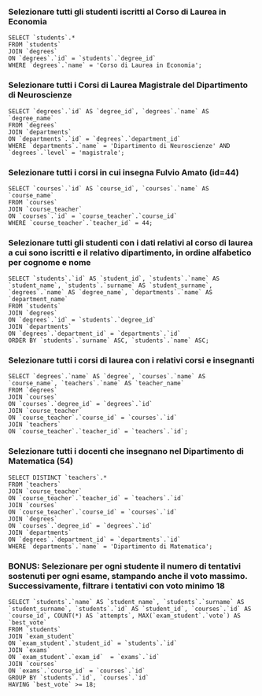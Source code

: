 ### Selezionare tutti gli studenti iscritti al Corso di Laurea in Economia
```
SELECT `students`.*
FROM `students`
JOIN `degrees`
ON `degrees`.`id` = `students`.`degree_id`
WHERE `degrees`.`name` = 'Corso di Laurea in Economia';
```

### Selezionare tutti i Corsi di Laurea Magistrale del Dipartimento di Neuroscienze
```
SELECT `degrees`.`id` AS `degree_id`, `degrees`.`name` AS `degree_name`
FROM `degrees`
JOIN `departments`
ON `departments`.`id` = `degrees`.`department_id`
WHERE `departments`.`name` = 'Dipartimento di Neuroscienze' AND `degrees`.`level` = 'magistrale';
```

### Selezionare tutti i corsi in cui insegna Fulvio Amato (id=44)
```
SELECT `courses`.`id` AS `course_id`, `courses`.`name` AS `course_name`
FROM `courses`
JOIN `course_teacher`
ON `courses`.`id` = `course_teacher`.`course_id`
WHERE `course_teacher`.`teacher_id` = 44;
```

### Selezionare tutti gli studenti con i dati relativi al corso di laurea a cui sono iscritti e il relativo dipartimento, in ordine alfabetico per cognome e nome
```
SELECT `students`.`id` AS `student_id`, `students`.`name` AS `student_name`, `students`.`surname` AS `student_surname`, `degrees`.`name` AS `degree_name`, `departments`.`name` AS `department_name`
FROM `students`
JOIN `degrees`
ON `degrees`.`id` = `students`.`degree_id`
JOIN `departments`
ON `degrees`.`department_id` = `departments`.`id`
ORDER BY `students`.`surname` ASC, `students`.`name` ASC;
```

### Selezionare tutti i corsi di laurea con i relativi corsi e insegnanti
```
SELECT `degrees`.`name` AS `degree`, `courses`.`name` AS `course_name`, `teachers`.`name` AS `teacher_name`
FROM `degrees`
JOIN `courses`
ON `courses`.`degree_id` = `degrees`.`id`
JOIN `course_teacher`
ON `course_teacher`.`course_id` = `courses`.`id`
JOIN `teachers`
ON `course_teacher`.`teacher_id` = `teachers`.`id`;
```

### Selezionare tutti i docenti che insegnano nel Dipartimento di Matematica (54)
```
SELECT DISTINCT `teachers`.*
FROM `teachers`
JOIN `course_teacher`
ON `course_teacher`.`teacher_id` = `teachers`.`id`
JOIN `courses`
ON `course_teacher`.`course_id` = `courses`.`id`
JOIN `degrees`
ON `courses`.`degree_id` = `degrees`.`id`
JOIN `departments`
ON `degrees`.`department_id` = `departments`.`id`
WHERE `departments`.`name` = 'Dipartimento di Matematica';
```


### BONUS: Selezionare per ogni studente il numero di tentativi sostenuti per ogni esame, stampando anche il voto massimo. Successivamente, filtrare i tentativi con voto minimo 18
```
SELECT `students`.`name` AS `student_name`, `students`.`surname` AS `student_surname`, `students`.`id` AS `student_id`, `courses`.`id` AS `course_id`, COUNT(*) AS `attempts`, MAX(`exam_student`.`vote`) AS `best_vote`
FROM `students`
JOIN `exam_student`
ON `exam_student`.`student_id` = `students`.`id`
JOIN `exams`
ON `exam_student`.`exam_id`  = `exams`.`id`
JOIN `courses`
ON `exams`.`course_id` = `courses`.`id`
GROUP BY `students`.`id`, `courses`.`id`
HAVING `best_vote` >= 18;
```